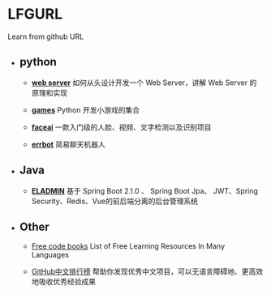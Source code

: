 # LFGURL
Learn from github URL

* ## python

  + [**web server**](https://github.com/rspivak/lsbaws)
  如何从头设计开发一个 Web Server，讲解 Web Server 的原理和实现

  + [**games**](https://github.com/CharlesPikachu/Games)
  Python 开发小游戏的集合

  + [**faceai**](https://github.com/vipstone/faceai)
  一款入门级的人脸、视频、文字检测以及识别项目

  + [**errbot**](https://github.com/errbotio/errbot)
  简易聊天机器人
* ## Java
  
  + [**ELADMIN**](https://github.com/elunez/eladmin)
  基于 Spring Boot 2.1.0 、 Spring Boot Jpa、 JWT、Spring Security、Redis、Vue的前后端分离的后台管理系统
* ## Other

  + [Free code books](https://github.com/EbookFoundation/free-programming-books)
    List of Free Learning Resources In Many Languages

  + [GitHub中文排行榜](https://github.com/GrowingGit/GitHub-Chinese-Top-Charts#github%E4%B8%AD%E6%96%87%E6%8E%92%E8%A1%8C%E6%A6%9C)
    帮助你发现优秀中文项目，可以无语言障碍地、更高效地吸收优秀经验成果
